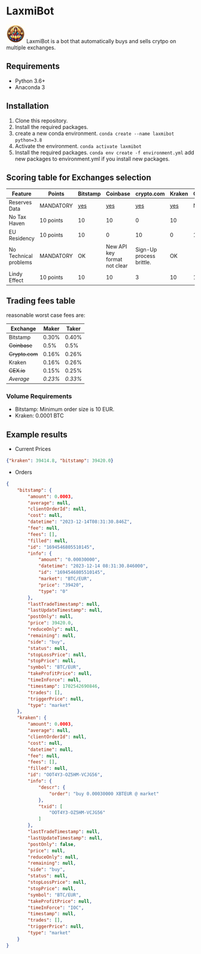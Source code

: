 # LaxmiBot
<img alt="Icon for Laxmi Bot.png" width="50" height="50" src="resources%2FIcon%20for%20Laxmi%20Bot.png" />
LaxmiBot is a bot that automatically buys and sells crytpo on multiple exchanges.

## Requirements
- Python 3.6+
- Anaconda 3
## Installation
1. Clone this repository.
2. Install the required packages.
3. create a new conda environment. 
```conda create --name laxmibot python=3.8```
4. Activate the environment.
```conda activate laxmibot```
5. Install the required packages.
```conda env create -f environment.yml```
add new packages to environment.yml if you install new packages.

## Scoring table for Exchanges selection
| Feature               | Points    | Bitstamp                                                                  | Coinbase                                                                 | crypto.com                                                                  | Kraken                                                                  | CEX.io |
|-----------------------|-----------|---------------------------------------------------------------------------|--------------------------------------------------------------------------|-----------------------------------------------------------------------------|-------------------------------------------------------------------------|--------|
| Reserves Data         | MANDATORY | [yes](https://www.geckoterminal.com/proof_of_reserves/exchanges/bitstamp) | [yes](https://investor.coinbase.com/financials/sec-filings/default.aspx) | [yes](https://www.geckoterminal.com/proof_of_reserves/exchanges/crypto_com) | [yes](https://www.geckoterminal.com/proof_of_reserves/exchanges/kraken) | NO     |
| No Tax Haven          | 10 points | 10                                                                        | 10                                                                       | 0                                                                           | 10                                                                      |        |
| EU Residency          | 10 points | 10                                                                        | 0                                                                        | 10                                                                          | 0                                                                       | 10
| No Technical problems | MANDATORY | OK                                                                        | New API key format not clear                                             | Sign-Up process brittle.                                                    | OK                                                                      |
| Lindy Effect          | 10 points | 10                                                                        | 10                                                                       | 3                                                                           | 10                                                                      | 10     |
## Trading fees table
reasonable worst case fees are:

| Exchange     | Maker   | Taker   |
|--------------|---------|---------|
| Bitstamp     | 0.30%   | 0.40%   |
| ~~Coinbase~~ | 0.5%    | 0.5%    | 
| ~~Crypto.com~~   | 0.16%   | 0.26%   |
| Kraken       | 0.16%   | 0.26%   |
| ~~CEX.io~~       | 0.15%   | 0.25%   |
| _Average_    | _0.23%_ | _0.33%_ |

### Volume Requirements
- Bitstamp: Minimum order size is 10 EUR.
- Kraken: 0.0001 BTC

## Example results

- Current Prices 
```json 
{"kraken": 39414.8, "bitstamp": 39420.0}
```
- Orders 
```json 
{
    "bitstamp": {
        "amount": 0.0003,
        "average": null,
        "clientOrderId": null,
        "cost": null,
        "datetime": "2023-12-14T08:31:30.846Z",
        "fee": null,
        "fees": [],
        "filled": null,
        "id": "1694546805510145",
        "info": {
            "amount": "0.00030000",
            "datetime": "2023-12-14 08:31:30.846000",
            "id": "1694546805510145",
            "market": "BTC/EUR",
            "price": "39420",
            "type": "0"
        },
        "lastTradeTimestamp": null,
        "lastUpdateTimestamp": null,
        "postOnly": null,
        "price": 39420.0,
        "reduceOnly": null,
        "remaining": null,
        "side": "buy",
        "status": null,
        "stopLossPrice": null,
        "stopPrice": null,
        "symbol": "BTC/EUR",
        "takeProfitPrice": null,
        "timeInForce": null,
        "timestamp": 1702542690846,
        "trades": [],
        "triggerPrice": null,
        "type": "market"
    },
    "kraken": {
        "amount": 0.0003,
        "average": null,
        "clientOrderId": null,
        "cost": null,
        "datetime": null,
        "fee": null,
        "fees": [],
        "filled": null,
        "id": "OOT4Y3-OZ5HM-VCJG56",
        "info": {
            "descr": {
                "order": "buy 0.00030000 XBTEUR @ market"
            },
            "txid": [
                "OOT4Y3-OZ5HM-VCJG56"
            ]
        },
        "lastTradeTimestamp": null,
        "lastUpdateTimestamp": null,
        "postOnly": false,
        "price": null,
        "reduceOnly": null,
        "remaining": null,
        "side": "buy",
        "status": null,
        "stopLossPrice": null,
        "stopPrice": null,
        "symbol": "BTC/EUR",
        "takeProfitPrice": null,
        "timeInForce": "IOC",
        "timestamp": null,
        "trades": [],
        "triggerPrice": null,
        "type": "market"
    }
}
```